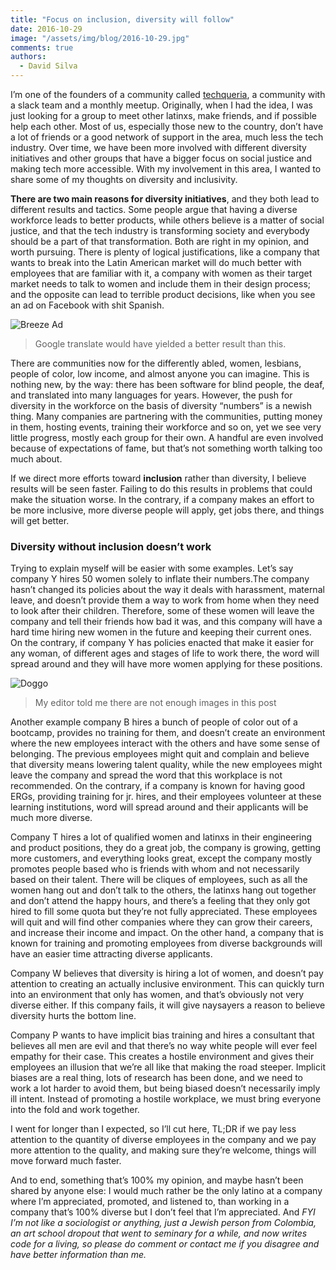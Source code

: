 ```yaml
---
title: "Focus on inclusion, diversity will follow"
date: 2016-10-29
image: "/assets/img/blog/2016-10-29.jpg"
comments: true
authors:
  - David Silva
---
```


I’m one of the founders of a community called [techqueria](http://techqueria.org/), a community with a slack team and a monthly meetup. Originally, when I had the idea, I was just looking for a group to meet other latinxs, make friends, and if possible help each other. Most of us, especially those new to the country, don’t have a lot of friends or a good network of support in the area, much less the tech industry. Over time, we have been more involved with different diversity initiatives and other groups that have a bigger focus on social justice and making tech more accessible. With my involvement in this area, I wanted to share some of my thoughts on diversity and inclusivity.

**There are two main reasons for diversity initiatives**, and they both lead to different results and tactics. Some people argue that having a diverse workforce leads to better products, while others believe is a matter of social justice, and that the tech industry is transforming society and everybody should be a part of that transformation. Both are right in my opinion, and worth pursuing. There is plenty of logical justifications, like a company that wants to break into the Latin American market will do much better with employees that are familiar with it, a company with women as their target market needs to talk to women and include them in their design process; and the opposite can lead to terrible product decisions, like when you see an ad on Facebook with shit Spanish.

![Breeze Ad](/assets/img/blog/2016-10-29/breeze-ad.jpeg)

> Google translate would have yielded a better result than this.

There are communities now for the differently abled, women, lesbians, people of color, low income, and almost anyone you can imagine. This is nothing new, by the way: there has been software for blind people, the deaf, and translated into many languages for years. However, the push for diversity in the workforce on the basis of diversity “numbers” is a newish thing. Many companies are partnering with the communities, putting money in them, hosting events, training their workforce and so on, yet we see very little progress, mostly each group for their own. A handful are even involved because of expectations of fame, but that’s not something worth talking too much about.

If we direct more efforts toward **inclusion** rather than diversity, I believe results will be seen faster. Failing to do this results in problems that could make the situation worse. In the contrary, if a company makes an effort to be more inclusive, more diverse people will apply, get jobs there, and things will get better.

### Diversity without inclusion doesn’t work

Trying to explain myself will be easier with some examples. Let’s say company Y hires 50 women solely to inflate their numbers.The company hasn’t changed its policies about the way it deals with harassment, maternal leave, and doesn’t provide them a way to work from home when they need to look after their children. Therefore, some of these women will leave the company and tell their friends how bad it was, and this company will have a hard time hiring new women in the future and keeping their current ones. On the contrary, if company Y has policies enacted that make it easier for any woman, of different ages and stages of life to work there, the word will spread around and they will have more women applying for these positions.

![Doggo](/assets/img/blog/2016-10-29/doggo.jpeg)

> My editor told me there are not enough images in this post

Another example company B hires a bunch of people of color out of a bootcamp, provides no training for them, and doesn’t create an environment where the new employees interact with the others and have some sense of belonging. The previous employees might quit and complain and believe that diversity means lowering talent quality, while the new employees might leave the company and spread the word that this workplace is not recommended. On the contrary, if a company is known for having good ERGs, providing training for jr. hires, and their employees volunteer at these learning institutions, word will spread around and their applicants will be much more diverse.

Company T hires a lot of qualified women and latinxs in their engineering and product positions, they do a great job, the company is growing, getting more customers, and everything looks great, except the company mostly promotes people based who is friends with whom and not necessarily based on their talent. There will be cliques of employees, such as all the women hang out and don’t talk to the others, the latinxs hang out together and don’t attend the happy hours, and there’s a feeling that they only got hired to fill some quota but they’re not fully appreciated. These employees will quit and will find other companies where they can grow their careers, and increase their income and impact. On the other hand, a company that is known for training and promoting employees from diverse backgrounds will have an easier time attracting diverse applicants.

Company W believes that diversity is hiring a lot of women, and doesn’t pay attention to creating an actually inclusive environment. This can quickly turn into an environment that only has women, and that’s obviously not very diverse either. If this company fails, it will give naysayers a reason to believe diversity hurts the bottom line.

Company P wants to have implicit bias training and hires a consultant that believes all men are evil and that there’s no way white people will ever feel empathy for their case. This creates a hostile environment and gives their employees an illusion that we’re all like that making the road steeper. Implicit biases are a real thing, lots of research has been done, and we need to work a lot harder to avoid them, but being biased doesn’t necessarily imply ill intent. Instead of promoting a hostile workplace, we must bring everyone into the fold and work together.

I went for longer than I expected, so I’ll cut here, TL;DR if we pay less attention to the quantity of diverse employees in the company and we pay more attention to the quality, and making sure they’re welcome, things will move forward much faster.

And to end, something that’s 100% my opinion, and maybe hasn’t been shared by anyone else: I would much rather be the only latino at a company where I’m appreciated, promoted, and listened to, than working in a company that’s 100% diverse but I don’t feel that I’m appreciated. And _FYI I’m not like a sociologist or anything, just a Jewish person from Colombia, an art school dropout that went to seminary for a while, and now writes code for a living, so please do comment or contact me if you disagree and have better information than me._
